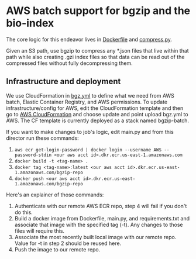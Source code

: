 # AWS batch support for bgzip and the bio-index
The core logic for this endeavor lives in [Dockerfile](./Dockerfile) and [compress.py](./compress_json_files.py).  

Given an S3 path, use bgzip to compress any *.json files that live within that path while also creating .gzi index files so that data
can be read out of the compressed files without fully decompressing them.

## Infrastructure and deployment
We use CloudFormation in [bgz.yml](bgz.yml) to define what we need from AWS batch,
Elastic Container Registry, and AWS permissions.  To update infrastructure/config for AWS,
edit the CloudFormation template and then go to [AWS CloudFormation](https://us-east-1.console.aws.amazon.com/cloudformation/home?region=us-east-1#/stacks?filteringText=bgzip-batch&filteringStatus=active&viewNested=true) 
and choose update and point upload bgz.yml to AWS.  The CF template is currently deployed as a stack named bgzip-batch.

If you want to make changes to job's logic, edit main.py and from this director run these commands:
1. `aws ecr get-login-password | docker login --username AWS --password-stdin <our aws acct id>.dkr.ecr.us-east-1.amazonaws.com`
2. `docker build -t <tag-name> .`
3. `docker tag <tag-name>:latest <our aws acct id>.dkr.ecr.us-east-1.amazonaws.com/bgzip-repo`
4. `docker push <our aws acct id>.dkr.ecr.us-east-1.amazonaws.com/bgzip-repo`

Here's an explainer of those commands:
1. Authenticate with our remote AWS ECR repo, step 4 will fail if you don't do this.
2. Build a docker image from Dockerfile, main.py, and requirements.txt and associate that image with the specified tag (-t). Any changes to those files will require this.
3. Associate the most recently built local image with our remote repo. Value for -t in step 2 should be reused here.
4. Push the image to our remote repo.



